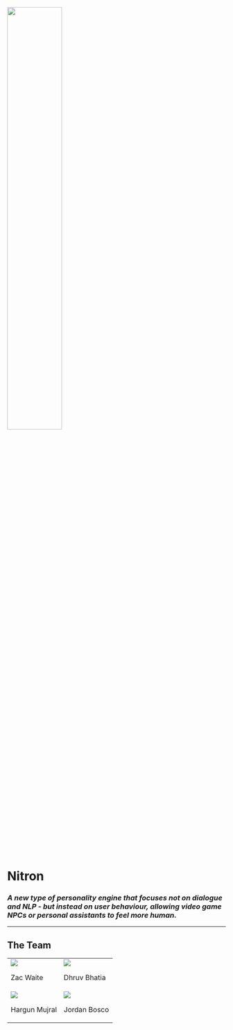 <img height="50%" width="50%" src="https://raw.githubusercontent.com/nitron-technologies/.github/blob/main/images/nitron-logo.png" />

# Nitron

### *A new type of personality engine that focuses not on dialogue and NLP - but instead on user behaviour, allowing video game NPCs or personal assistants to feel more human.*

---

## The Team

<table>
<tr>
<td>
<img src="https://raw.githubusercontent.com/nitron-technologies/.github/blob/main/images/zac-waite.png" />
<p>Zac Waite</p>
</td>
<td>
<img src="https://raw.githubusercontent.com/nitron-technologies/.github/blob/main/images/dhruv-bhatia.png" />
<p>Dhruv Bhatia</p>
</td>
</tr>
<td>
<img src="https://raw.githubusercontent.com/nitron-technologies/.github/blob/main/images/hargun-mujral.png" />
<p>Hargun Mujral</p>
</td>
<td>
<img src="https://raw.githubusercontent.com/nitron-technologies/.github/blob/main/images/jordan-bosco.png" />
<p>Jordan Bosco</p>
</td>
</tr>
</table>